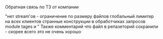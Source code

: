 Обратная связь по ТЗ от компании

"нет stream'ов - ограничение по размеру файлов
глобальный лимитер на всех клиентов
странные конструкции в обработчиках запросов
module tages и "
Также комментарий что файл в репазеторий сохранили - скорее всего это не очень хорошо
